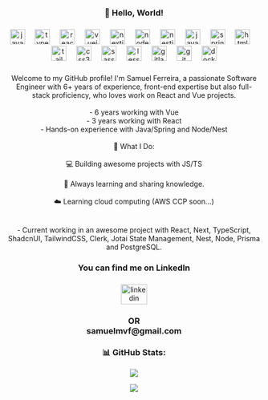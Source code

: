 <h3 align="center">👋 Hello, World!</h3>

###

<div align="center">
  <img src="https://cdn.jsdelivr.net/gh/devicons/devicon/icons/javascript/javascript-original.svg" height="30" alt="javascript logo"  />
  <img width="12" />
  <img src="https://cdn.jsdelivr.net/gh/devicons/devicon/icons/typescript/typescript-original.svg" height="30" alt="typescript logo"  />
  <img width="12" />
  <img src="https://cdn.jsdelivr.net/gh/devicons/devicon/icons/react/react-original.svg" height="30" alt="react logo"  />
  <img width="12" />
  <img src="https://cdn.jsdelivr.net/gh/devicons/devicon/icons/vuejs/vuejs-original.svg" height="30" alt="vuejs logo"  />
  <img width="12" />
  <img src="https://cdn.jsdelivr.net/gh/devicons/devicon/icons/nextjs/nextjs-original.svg" height="30" alt="nextjs logo"  />
  <img width="12" />
  <img src="https://cdn.jsdelivr.net/gh/devicons/devicon/icons/nodejs/nodejs-original.svg" height="30" alt="nodejs logo"  />
  <img width="12" />
  <img src="https://cdn.jsdelivr.net/gh/devicons/devicon/icons/nestjs/nestjs-original.svg" height="30" alt="nestjs logo"  />
  <img width="12" />
  <img src="https://cdn.jsdelivr.net/gh/devicons/devicon/icons/java/java-original.svg" height="30" alt="java logo"  />
  <img width="12" />
  <img src="https://cdn.jsdelivr.net/gh/devicons/devicon/icons/spring/spring-original.svg" height="30" alt="spring logo"  />
  <img width="12" />
  <img src="https://cdn.jsdelivr.net/gh/devicons/devicon/icons/html5/html5-original.svg" height="30" alt="html5 logo"  />
  <img width="12" />
  <img src="https://cdn.jsdelivr.net/gh/devicons/devicon/icons/tailwindcss/tailwindcss-original-wordmark.svg" height="30" alt="tailwindcss logo"  />
  <img width="12" />
  <img src="https://cdn.jsdelivr.net/gh/devicons/devicon/icons/css3/css3-original.svg" height="30" alt="css3 logo"  />
  <img width="12" />
  <img src="https://cdn.jsdelivr.net/gh/devicons/devicon/icons/sass/sass-original.svg" height="30" alt="sass logo"  />
  <img width="12" />
  <img src="https://cdn.jsdelivr.net/gh/devicons/devicon/icons/less/less-plain-wordmark.svg" height="30" alt="less logo"  />
  <img width="12" />
  <img src="https://cdn.jsdelivr.net/gh/devicons/devicon/icons/gitlab/gitlab-original.svg" height="30" alt="gitlab logo"  />
  <img width="12" />
  <img src="https://cdn.jsdelivr.net/gh/devicons/devicon/icons/git/git-original.svg" height="30" alt="git logo"  />
  <img width="12" />
  <img src="https://cdn.jsdelivr.net/gh/devicons/devicon/icons/docker/docker-original.svg" height="30" alt="docker logo"  />
</div>

###

<p align="center">Welcome to my GitHub profile! I'm Samuel Ferreira, a passionate Software Engineer with 6+ years of experience, front-end expertise but also full-stack proficiency, who loves work on React and Vue projects.<br><br>- 6 years working with Vue<br>- 3 years working with React<br>- Hands-on experience with Java/Spring and Node/Nest<br><br>🚀 What I Do:<br><br>💻 Building awesome projects with JS/TS<br><br>📖 Always learning and sharing knowledge.<br><br>☁️ Learning cloud computing (AWS CCP soon...)<br><br><br>- Current working in an awesome project with React, Next, TypeScript, ShadcnUI, TailwindCSS, Clerk, Jotai State Management, Nest, Node, Prisma and PostgreSQL.</p>

###

<h3 align="center">You can find me on LinkedIn</h3>

###

<div align="center">
  <a href="https://www.linkedin.com/in/samuelmvf/" target="_blank">
    <img src="https://raw.githubusercontent.com/maurodesouza/profile-readme-generator/master/src/assets/icons/social/linkedin/default.svg" width="52" height="40" alt="linkedin logo"  />
  </a>
</div>

###

<h3 align="center">OR<br>samuelmvf@gmail.com</h3>

###

###

<h3 align="center"> 📊 GitHub Stats: </h3>

<p align="center">
  <img src="https://github-readme-stats.vercel.app/api/top-langs/?username=samuelmvf&theme=tokyonight&hide_border=false&include_all_commits=true&count_private=false&layout=compact"/>
</p>

<p align="center">
  <img src="https://github-readme-stats.vercel.app/api?username=samuelmvf&theme=tokyonight&hide_border=false&include_all_commits=true&count_private=false"/>
</p>

###

